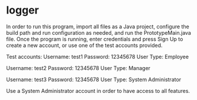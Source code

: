 # logger

In order to run this program, import all files as a Java project, configure the build path and run configuration as needed, and run the PrototypeMain.java file.
Once the program is running, enter credentials and press Sign Up to create a new account, or use one of the test accounts provided.

Test accounts:
Username: test1
Password: 12345678
User Type: Employee

Username: test2
Password: 12345678
User Type: Manager

Username: test3
Password: 12345678
User Type: System Administrator

Use a System Administrator account in order to have access to all features.
